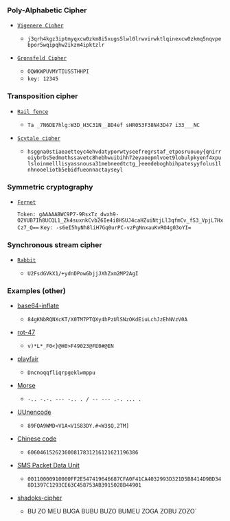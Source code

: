 ### Poly-Alphabetic Cipher

- [`Vigenere Cipher`](https://www.dcode.fr/vigenere-cipher)

  - `j3qrh4kgz3iptmyqxcw0zkm8i5xugs5lwl0lrwvirwktlqinexcw0zkmq5nqvpebpor5wqipqhw2ikzm4ipktzlr`

- [`Gronsfeld Cipher`](https://www.dcode.fr/gronsfeld-cipher)
  - `OQWKWPUVMYTIUSSTHHPI`
  - `key: 12345`

### Transposition cipher

- [`Rail fence`](https://www.dcode.fr/rail-fence-cipher)
  - `Ta _7N6DE7hlg:W3D_H3C31N__BD4ef sHR053F38N43D47 i33___NC`
 
- [`Scytale cipher`](https://www.dcode.fr/scytale-cipher)

  - `hsggna0stiaeaetteyc4ehvdatyporwtyseefregrstaf_etposruouoy{qnirroiybrbs5edmothssavetc8hebhwuibihh72eyaoepmlvoet9lobulpkyenf4xpulsloinmelllisyassnousa31mebneedtctg_}eeedeboghbihpatesyyfolus1lnhnooeliotb5ebidfueonnactayseyl`

### Symmetric cryptography

- [`Fernet`](https://asecuritysite.com/encryption/ferdecode)

  `Token: gAAAAABWC9P7-9RsxTz_dwxh9-O2VUB7Ih8UCQL1_Zk4suxnkCvb26Ie4i8HSUJ4caHZuiNtjLl3qfmCv_fS3_VpjL7HxCz7_Q==`
  `Key: -s6eI5hyNh8liH7Gq0urPC-vzPgNnxauKvRO4g03oYI=`

### Synchronous stream cipher

- [`Rabbit`](<https://en.wikipedia.org/wiki/Rabbit_(cipher)>)

  - `U2FsdGVkX1/+ydnDPowGbjjJXhZxm2MP2AgI`

### Examples (other)

- [base64-inflate](https://jgraph.github.io/drawio-tools/tools/convert.html)
  - `84gKNbRQNXcKT/X0TM7PTQXy4hPzUlSNzOKdEiuLchJzEhNVzV0A`

- [rot-47](https://www.dcode.fr/rot-47-cipher)
  - `v)*L*_F0<}@H0>F49023@FE0#@EN`
    
- [playfair](https://www.boxentriq.com/code-breaking/playfair-cipher)
  - `Dncnoqqfliqrpgeklwmppu`

- [Morse](https://www.dcode.fr/morse-code)
  - `-.. -.-. --- -.. . / -- --- .-. ... .`
 
- [UUnencode](https://www.dcode.fr/uu-encoding)
  - `89FQA9WMD<V1A<V1S83DY.#<W3$Q,2TM]`
 
- [Chinese code](http://code.mcdvisa.com/)
  - `606046152623600817831216121621196386`

- [SMS Packet Data Unit](https://www.diafaan.com/sms-tutorials/gsm-modem-tutorial/online-sms-pdu-decoder/)
  - `00110000910000FF2E547419646687CFA0F41CA4032993D321D5B8414D9BD348D1397C1293CE63C458753AB3915028B44901`

- [shadoks-cipher](https://www.dcode.fr/shadoks-numeral-system)
  - BU ZO MEU BUGA BUBU BUZO BUMEU ZOGA ZOBU ZOZO`
